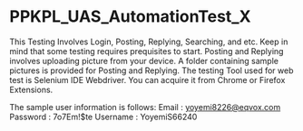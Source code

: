 # PPKPL_UAS_AutomationTest_X
This Testing Involves Login, Posting, Replying, Searching, and etc.
Keep in mind that some testing requires prequisites to start.
Posting and Replying involves uploading picture from your device.
A folder containing sample pictures is provided for Posting and Replying.
The testing Tool used for web test is Selenium IDE Webdriver. 
You can acquire it from Chrome or Firefox Extensions.

The sample user information is follows:
Email    : yoyemi8226@eqvox.com
Password : 7o7Em!$te
Username : YoyemiS66240

